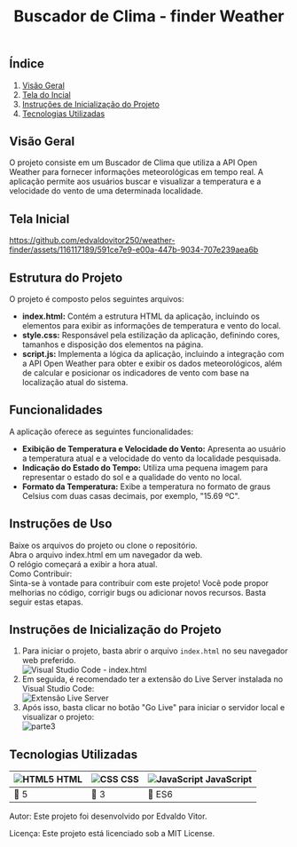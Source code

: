 <body>
  <header>
    <h1>Buscador de Clima - finder Weather</h1>
  </header>
  <main>
    <h2>Índice</h2>
    <ol>
      <li><a href="#visão-geral">Visão Geral</a></li>
      <li><a href="#tela-do-dashboard">Tela do Incial</a></li>
      <li><a href="#instruções-de-inicialização-do-projeto">Instruções de Inicialização do Projeto</a></li>
      <li><a href="#tecnologias-utilizadas">Tecnologias Utilizadas</a></li>
    </ol>
    <section id="visão-geral">
  <section id="overview">
  <h2>Visão Geral</h2>
  <p>O projeto consiste em um Buscador de Clima que utiliza a API Open Weather para fornecer informações meteorológicas em tempo real. A aplicação permite aos usuários buscar e visualizar a temperatura e a velocidade do vento de uma determinada localidade.</p>
</section>

<section id="dashboard-screen">
  <h2>Tela Inicial</h2>
  

https://github.com/edvaldovitor250/weather-finder/assets/116117189/591ce7e9-e00a-447b-9034-707e239aea6b


  
</section>


<section id="project-structure">
  <h2>Estrutura do Projeto</h2>
  <p>O projeto é composto pelos seguintes arquivos:</p>
  <ul>
    <li><strong>index.html:</strong> Contém a estrutura HTML da aplicação, incluindo os elementos para exibir as informações de temperatura e vento do local.</li>
    <li><strong>style.css:</strong> Responsável pela estilização da aplicação, definindo cores, tamanhos e disposição dos elementos na página.</li>
    <li><strong>script.js:</strong> Implementa a lógica da aplicação, incluindo a integração com a API Open Weather para obter e exibir os dados meteorológicos, além de calcular e posicionar os indicadores de vento com base na localização atual do sistema.</li>
  </ul>
</section>

<section id="business-rules">
  <h2>Funcionalidades</h2>

  
  <p>A aplicação oferece as seguintes funcionalidades:</p>
  <ul>
    <li><strong>Exibição de Temperatura e Velocidade do Vento:</strong> Apresenta ao usuário a temperatura atual e a velocidade do vento da localidade pesquisada.</li>
    <li><strong>Indicação do Estado do Tempo:</strong> Utiliza uma pequena imagem para representar o estado do sol e a qualidade do vento no local.</li>
    <li><strong>Formato da Temperatura:</strong> Exibe a temperatura no formato de graus Celsius com duas casas decimais, por exemplo, "15.69 ºC".</li>
  </ul>
</section>
    <section id="funcionamento-dos-filtros">
      <h2>Instruções de Uso</h2>
      <p>Baixe os arquivos do projeto ou clone o repositório.<br>
      Abra o arquivo index.html em um navegador da web.<br>
      O relógio começará a exibir a hora atual.<br>
      Como Contribuir:<br>
      Sinta-se à vontade para contribuir com este projeto! Você pode propor melhorias no código, corrigir bugs ou adicionar novos recursos. Basta seguir estas etapas.</p>
    </section>
    <section id="tela---cliente">
      <h2>Instruções de Inicialização do Projeto</h2>
      <ol>
        <li>Para iniciar o projeto, basta abrir o arquivo <code>index.html</code> no seu navegador web preferido.</li>
        <img src="https://github.com/edvaldovitor250/dashbord/assets/116117189/8b9fb383-d9e5-44b8-9e54-dff95d16fb44" alt="Visual Studio Code - index.html">
        <li>Em seguida, é recomendado ter a extensão do Live Server instalada no Visual Studio Code:</li>
        <img src="https://github.com/edvaldovitor250/dashbord/assets/116117189/88c85725-2358-4f13-b6ed-1e9270f87beb" alt="Extensão Live Server">
        <li>Após isso, basta clicar no botão "Go Live" para iniciar o servidor local e visualizar o projeto:</li>
        <img src="https://github.com/edvaldovitor250/dashbord/assets/116117189/2635408a-c84c-471a-ae64-23182c556615" alt="parte3">
      </ol>
    </section>
    <section id="tecnologias-utilizadas">
      <h2>Tecnologias Utilizadas</h2>
      <table>
        <thead>
          <tr>
            <th><img src="https://skillicons.dev/icons?i=html" alt="HTML5"> HTML</th>
            <th><img src="https://skillicons.dev/icons?i=css" alt="CSS"> CSS</th>
            <th><img src="https://skillicons.dev/icons?i=js" alt="JavaScript"> JavaScript</th>
          </tr>
        </thead>
        <tbody>
          <tr>
            <td>🔖 5</td>
            <td>🔖 3</td>
            <td>🔖 ES6</td>
          </tr>
        </tbody>
      </table>
    </section>
    <footer>
      <p>Autor: Este projeto foi desenvolvido por Edvaldo Vitor.</p>
      <p>Licença: Este projeto está licenciado sob a MIT License.</p>
    </footer>
  </main>
</body>
